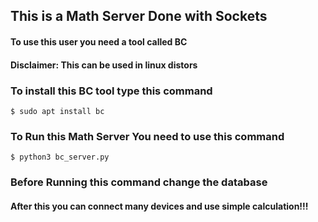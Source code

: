 ## This is a Math Server Done with Sockets

#### To use this user you need a tool called BC 

#### Disclaimer: This can be used in linux distors

### To install this BC tool type this command
```
$ sudo apt install bc
```

### To Run this Math Server You need to use this command
```
$ python3 bc_server.py
```

### Before Running this command change the database 

#### After this you can connect many devices and use simple calculation!!!
